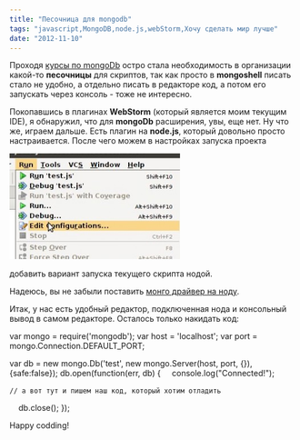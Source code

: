 ```yaml
---
title: "Песочница для mongodb"
tags: "javascript,MongoDB,node.js,webStorm,Хочу сделать мир лучше"
date: "2012-11-10"
---
```


Проходя [курсы по mongoDb](https://education.10gen.com) остро стала необходимость в организации какой-то **песочницы** для скриптов, так как просто в **mongoshell** писать стало не удобно, а отдельно писать в редакторе код, а потом его запускать через консоль - тоже не интересно.

Покопавшись в плагинах **WebStorm** (который является моим текущим IDE), я обнаружил, что для **mongoDb** расширения, увы, еще нет. Ну что же, играем дальше. Есть плагин на **node.js**, который довольно просто настраивается. После чего можем в настройках запуска проекта

![](images/webstorm_run-300x186.jpg "webstorm_run")

добавить вариант запуска текущего скрипта нодой.

Надеюсь, вы не забыли поставить [монго драйвер на ноду](http://stepansuvorov.com/blog/2012/10/node-js-%D0%B8-mongodb/).

Итак, у нас есть удобный редактор, подключенная нода и консольный вывод в самом редакторе. Осталось только накидать код:

var mongo = require('mongodb');
var host = 'localhost';
var port = mongo.Connection.DEFAULT\_PORT;

var db = new mongo.Db('test', new mongo.Server(host, port, {}), {safe:false});
db.open(function(err, db) {
    console.log("Connected!");

    // а вот тут и пишем наш код, который хотим отладить

    db.close();
});

Happy codding!
